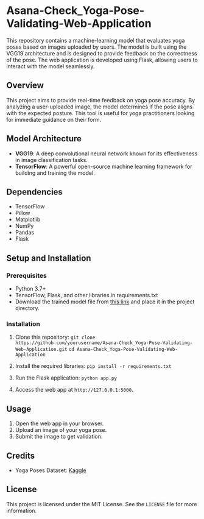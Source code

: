 # Asana-Check_Yoga-Pose-Validating-Web-Application
This repository contains a machine-learning model that evaluates yoga poses based on images uploaded by users. The model is built using the VGG19 architecture and is designed to provide feedback on the correctness of the pose. The web application is developed using Flask, allowing users to interact with the model seamlessly.

## Overview
This project aims to provide real-time feedback on yoga pose accuracy. By analyzing a user-uploaded image, the model determines if the pose aligns with the expected posture. This tool is useful for yoga practitioners looking for immediate guidance on their form.

## Model Architecture
- **VGG19**: A deep convolutional neural network known for its effectiveness in image classification tasks.
- **TensorFlow**: A powerful open-source machine learning framework for building and training the model.

## Dependencies
- TensorFlow
- Pillow
- Matplotlib
- NumPy
- Pandas
- Flask

## Setup and Installation
### Prerequisites
- Python 3.7+
- TensorFlow, Flask, and other libraries in requirements.txt
- Download the trained model file from [this link](https://drive.google.com/file/d/1K6U1fH8vsZZGcKIU6J2WaolAgVn_ojgS/view?usp=drive_link) and place it in the project directory.

### Installation
1. Clone this repository:
   ```git clone https://github.com/yourusername/Asana-Check_Yoga-Pose-Validating-Web-Application.git```
    ```cd Asana-Check_Yoga-Pose-Validating-Web-Application```
   
3. Install the required libraries:
`pip install -r requirements.txt`

5. Run the Flask application:
   `python app.py`
   
7. Access the web app at `http://127.0.0.1:5000`.

## Usage
1. Open the web app in your browser.
2. Upload an image of your yoga pose.
3. Submit the image to get validation.

## Credits
- Yoga Poses Dataset: [Kaggle](https://www.kaggle.com/datasets/niharika41298/yoga-poses-dataset)

## License
This project is licensed under the MIT License. See the `LICENSE` file for more information.
